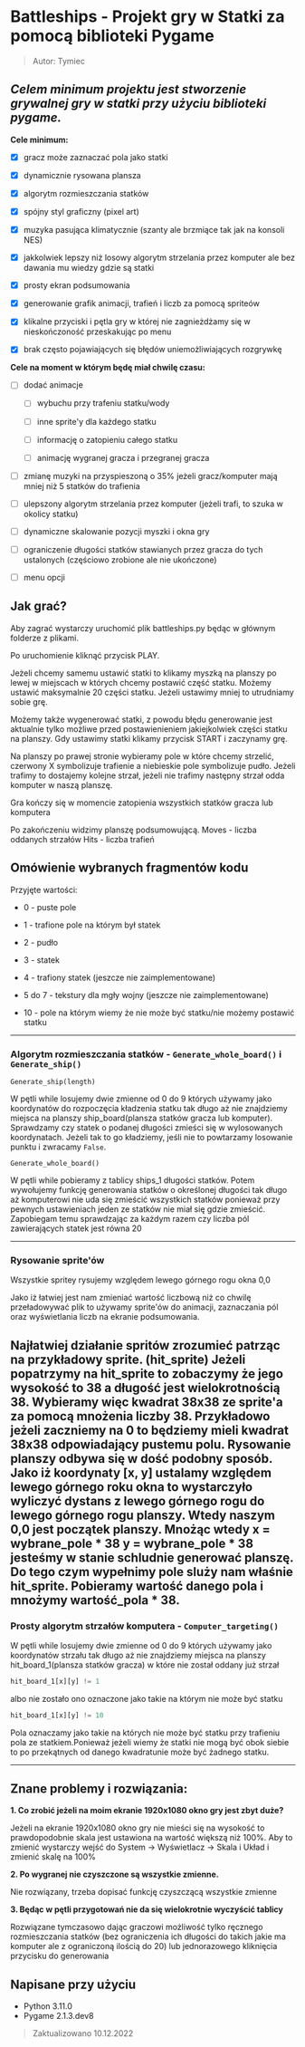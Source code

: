 # Battleships - Projekt gry w Statki za pomocą biblioteki Pygame
> Autor: Tymiec

## *Celem minimum projektu jest stworzenie grywalnej gry w statki przy użyciu biblioteki pygame.*

**Cele minimum:**

- [X] gracz może zaznaczać pola jako statki

- [X] dynamicznie rysowana plansza

- [X] algorytm rozmieszczania statków

- [X] spójny styl graficzny (pixel art)

- [X] muzyka pasująca klimatycznie (szanty ale brzmiące tak jak na konsoli NES)

- [X] jakkolwiek lepszy niż losowy algorytm strzelania przez komputer ale bez dawania mu wiedzy gdzie są statki

- [X] prosty ekran podsumowania

- [X] generowanie grafik animacji, trafień i liczb za pomocą spriteów

- [X] klikalne przyciski i pętla gry w której nie zagnieżdżamy się w nieskończoność przeskakując po menu

- [X] brak często pojawiających się błędów uniemożliwiających rozgrywkę



**Cele na moment w którym będę miał chwilę czasu:**
- [ ] dodać animacje 
    - [ ] wybuchu przy trafeniu statku/wody

    - [ ] inne sprite'y dla każdego statku 

    - [ ] informację o zatopieniu całego statku  

    - [ ] animację wygranej gracza i przegranej gracza

- [ ] zmianę muzyki na przyspieszoną o 35% jeżeli gracz/komputer mają mniej niż 5 statków do trafienia

- [ ] ulepszony algorytm strzelania przez komputer (jeżeli trafi, to szuka w okolicy statku)

- [ ] dynamiczne skalowanie pozycji myszki i okna gry

- [ ] ograniczenie długości statków stawianych przez gracza do tych ustalonych (częściowo zrobione ale nie ukończone)

- [ ] menu opcji


## Jak grać?
Aby zagrać wystarczy uruchomić plik battleships.py będąc w głównym folderze z plikami. 

Po uruchomienie kliknąć przycisk PLAY.

Jeżeli chcemy samemu ustawić statki to klikamy myszką na planszy po lewej w miejscach w których chcemy postawić część statku. Możemy ustawić maksymalnie 20 części statku. Jeżeli ustawimy mniej to utrudniamy sobie grę.

Możemy także wygenerować statki, z powodu błędu generowanie jest aktualnie tylko możliwe przed postawienieniem jakiejkolwiek części statku na planszy.
Gdy ustawimy statki klikamy przycisk START i zaczynamy grę.

Na planszy po prawej stronie wybieramy pole w które chcemy strzelić, czerwony X symbolizuje trafienie a niebieskie pole symbolizuje pudło. Jeżeli trafimy to dostajemy kolejne strzał, jeżeli nie trafimy następny strzał odda komputer w naszą planszę.

Gra kończy się w momencie zatopienia wszystkich statków gracza lub komputera

Po zakończeniu widzimy planszę podsumowującą.
Moves - liczba oddanych strzałów 
Hits - liczba trafień

## Omówienie wybranych fragmentów kodu
Przyjęte wartości:
- 0 - puste pole

- 1 - trafione pole na którym był statek

- 2 - pudło

- 3 - statek

- 4 - trafiony statek (jeszcze nie zaimplementowane)

- 5 do 7 - tekstury dla mgły wojny (jeszcze nie zaimplementowane)

- 10 - pole na którym wiemy że nie może być statku/nie możemy postawić statku

---

### **Algorytm rozmieszczania statków** - ```Generate_whole_board()``` i ```Generate_ship()```
```Generate_ship(length)```

W pętli while losujemy dwie zmienne od 0 do 9 których używamy jako koordynatów do rozpoczęcia kładzenia statku tak długo aż nie znajdziemy miejsca na planszy ship_board(plansza statków gracza lub komputer). Sprawdzamy czy statek o podanej długości zmieści się w wylosowanych koordynatach. Jeżeli tak to go kładziemy, jeśli nie to powtarzamy losowanie punktu i zwracamy ```False```.

```Generate_whole_board()```

W pętli while pobieramy z tablicy ships_1 długości statków. Potem wywołujemy funkcję generowania statków o określonej długości tak długo aż komputerowi nie uda się zmieścić wszystkich statków ponieważ przy pewnych ustawieniach jeden ze statków nie miał się gdzie zmieścić. Zapobiegam temu sprawdzając za każdym razem czy liczba pól zawierających statek jest równa 20

---

### **Rysowanie sprite'ów**

Wszystkie spritey rysujemy względem lewego górnego rogu okna 0,0

Jako iż łatwiej jest nam zmieniać wartość liczbową niż co chwilę przeładowywać plik to używamy sprite'ów do animacji, zaznaczania pól oraz wyświetlania liczb na ekranie podsumowania.

Najłatwiej działanie spritów zrozumieć patrząc na przykładowy sprite. 
(hit_sprite)
Jeżeli popatrzymy na hit_sprite to zobaczymy że jego wysokość to 38 a długość jest wielokrotnością 38.
Wybieramy więc kwadrat 38x38 ze sprite'a za pomocą mnożenia liczby 38. Przykładowo jeżeli zaczniemy na 0 to będziemy mieli kwadrat 38x38 odpowiadający pustemu polu.
Rysowanie planszy odbywa się w dość podobny sposób. Jako iż koordynaty [x, y] ustalamy względem lewego górnego roku okna to wystarczyło wyliczyć dystans z lewego górnego rogu do lewego górnego rogu planszy. Wtedy naszym 0,0 jest początek planszy. Mnożąc wtedy 
x = wybrane_pole * 38
y = wybrane_pole * 38
jesteśmy w stanie schludnie generować planszę. Do tego czym wypełnimy pole sluży nam właśnie hit_sprite. 
Pobieramy wartość danego pola i mnożymy wartość_pola * 38.
---

### **Prosty algorytm strzałów komputera** - ```Computer_targeting()```
W pętli while losujemy dwie zmienne od 0 do 9 których używamy jako koordynatów strzału tak długo aż nie znajdziemy miejsca na planszy hit_board_1(plansza statków gracza) w które nie został oddany już strzał 
```python
hit_board_1[x][y] != 1
```
albo nie zostało ono oznaczone jako takie na którym nie może być statku 
```python
hit_board_1[x][y] != 10
``` 
Pola oznaczamy jako takie na których nie może być statku przy trafieniu pola ze statkiem.Ponieważ jeżeli wiemy że statki nie mogą być obok siebie to po przekątnych od danego kwadratunie może być żadnego statku.

---

## Znane problemy i rozwiązania:
**1. Co zrobić jeżeli na moim ekranie 1920x1080 okno gry jest zbyt duże?**

Jeżeli na ekranie 1920x1080 okno gry nie mieści się na wysokość to prawdopodobnie skala jest ustawiona na wartość większą niż 100%.
Aby to zmienić wystarczy wejść do
System -> Wyświetlacz -> Skala i Układ i zmienić skalę na 100%

**2. Po wygranej nie czyszczone są wszystkie zmienne.**

Nie rozwiązany, trzeba dopisać funkcję czyszczącą wszystkie zmienne

**3. Będąc w pętli przygotowań nie da się wielokrotnie wyczyścić tablicy**

Rozwiązane tymczasowo dając graczowi możliwość tylko ręcznego rozmieszczania statków (bez ograniczenia ich długości do takich jakie ma komputer ale z ograniczoną ilością do 20) lub jednorazowego kliknięcia przycisku do generowania

## Napisane przy użyciu
- Python 3.11.0
- Pygame 2.1.3.dev8

> Zaktualizowano 10.12.2022